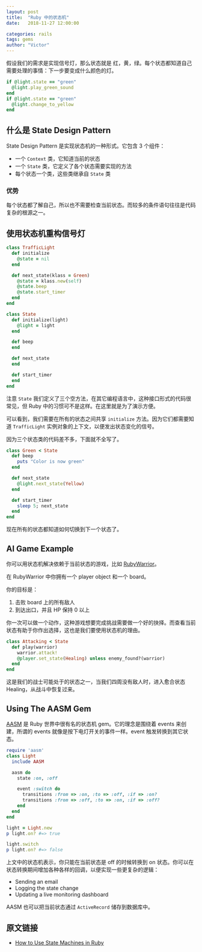 ```yaml
---
layout: post
title:  "Ruby 中的状态机"
date:   2018-11-27 12:00:00

categories: rails
tags: gems
author: "Victor"
---
```


假设我们的需求是实现信号灯，那么状态就是 红，黄，绿。每个状态都知道自己需要处理的事情：下一步要变成什么颜色的灯。

```ruby
if @light.state == "green"
  @light.play_green_sound
end
if @light.state == "green"
  @light.change_to_yellow
end
```

## 什么是 State Design Pattern

State Design Pattern 是实现状态机的一种形式。它包含 3 个组件：

* 一个 `Context` 类，它知道当前的状态
* 一个 `State` 类，它定义了各个状态需要实现的方法
* 每个状态一个类，这些类继承自 `State` 类

### 优势

每个状态都了解自己，所以也不需要检查当前状态。而较多的条件语句往往是代码复杂的根源之一。


## 使用状态机重构信号灯

```ruby
class TrafficLight
  def initialize
    @state = nil
  end

  def next_state(klass = Green)
    @state = klass.new(self)
    @state.beep
    @state.start_timer
  end
end
```

```ruby
class State
  def initialize(light)
    @light = light
  end

  def beep
  end

  def next_state
  end

  def start_timer
  end
end
```

注意 `State` 我们定义了三个空方法，在其它编程语言中，这种接口形式的代码很常见，但 Ruby 中的习惯可不是这样。在这里就是为了演示方便。

可以看到，我们需要在所有的状态之间共享 `initialize` 方法。因为它们都需要知道 `TrafficLight` 实例对象的上下文，以便发出状态变化的信号。

因为三个状态类的代码差不多，下面就不全写了。

```ruby
class Green < State
  def beep
    puts "Color is now green"
  end

  def next_state
    @light.next_state(Yellow)
  end

  def start_timer
    sleep 5; next_state
  end
end
```

现在所有的状态都知道如何切换到下一个状态了。

## AI Game Example

你可以用状态机解决依赖于当前状态的游戏，比如 [RubyWarrior](https://github.com/ryanb/ruby-warrior)。

在 RubyWarrior 中你拥有一个 player object 和一个 board。

你的目标是：

1. 击败 board 上的所有敌人
2. 到达出口，并且 HP 保持 0 以上

你一次可以做一个动作，这种游戏想要完成挑战需要做一个好的抉择。而查看当前状态有助于你作出选择，这也是我们要使用状态机的理由。

```ruby
class Attacking < State
  def play(warrior)
    warrior.attack!
    @player.set_state(Healing) unless enemy_found?(warrior)
  end
end
```

这是我们的战士可能处于的状态之一，当我们四周没有敌人时，进入愈合状态 Healing，从战斗中恢复过来。

## Using The AASM Gem

[AASM](https://github.com/aasm/aasm) 是 Ruby 世界中很有名的状态机 gem。它的理念是围绕着 events 来创建，所谓的 events 就像是按下电灯开关的事件一样。event 触发转换到其它状态。

```ruby
require 'aasm'
class Light
  include AASM

  aasm do
    state :on, :off

    event :switch do
      transitions :from => :on, :to => :off, :if => :on?
      transitions :from => :off, :to => :on, :if => :off?
    end
  end
end
```

```ruby
light = Light.new
p light.on? #=> true

light.switch
p light.on? #=> false
```

上文中的状态机表示，你只能在当前状态是 off 的时候转换到 on 状态。你可以在状态转换期间增加各种各样的回调，以便实现一些更复杂的逻辑：

* Sending an email
* Logging the state change
* Updating a live monitoring dashboard

AASM 也可以把当前状态通过 `ActiveRecord` 储存到数据库中。

## 原文链接

* [How to Use State Machines in Ruby](https://www.rubyguides.com/2018/12/state-machines/)
